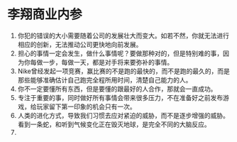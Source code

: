 # 李翔商业内参

1. 你犯的错误的大小需要随着公司的发展壮大而变大。如若不然，你就无法进行相应的创新，无法推动公司更快地向前发展。
2. 担心的事情一定会发生，做什么事情呢？要做那种对的，但是特别难的事，因为你每做一步，每做一天，都是对手将来要弥补的事情。
3. Nike曾经发起一项竞赛，赢比赛的不是跑的最快的，而不是跑的最久的，而是那些能够准确估计自己跑完全程所用时间，清楚自己能力的人。
4. 你不一定要懂所有东西，但是要懂的跟最好的人合作，那就会一直成功。
5. 专注于重要的事，同时做好所有事情会带来很多压力，不在准备好之前发布游戏，给玩家留下第一印象的机会只有一次。
6. 人类的进化方式，导致我们习惯去应对紧迫的威胁，而不是逐步增强的威胁。看到一条蛇，和听到气候变化正在毁灭地球，是完全不同的大脑反应。
7. 
